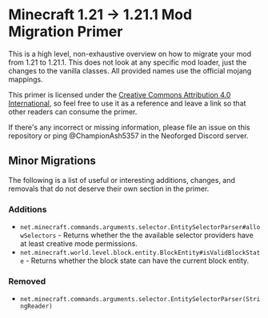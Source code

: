 # Minecraft 1.21 -> 1.21.1 Mod Migration Primer

This is a high level, non-exhaustive overview on how to migrate your mod from 1.21 to 1.21.1. This does not look at any specific mod loader, just the changes to the vanilla classes. All provided names use the official mojang mappings.

This primer is licensed under the [Creative Commons Attribution 4.0 International](http://creativecommons.org/licenses/by/4.0/), so feel free to use it as a reference and leave a link so that other readers can consume the primer.

If there's any incorrect or missing information, please file an issue on this repository or ping @ChampionAsh5357 in the Neoforged Discord server.

## Minor Migrations

The following is a list of useful or interesting additions, changes, and removals that do not deserve their own section in the primer.

### Additions

- `net.minecraft.commands.arguments.selector.EntitySelectorParser#allowSelectors` - Returns whether the the available selector providers have at least creative mode permissions.
- `net.minecraft.world.level.block.entity.BlockEntity#isValidBlockState` - Returns whether the block state can have the current block entity.

### Removed

- `net.minecraft.commands.arguments.selector.EntitySelectorParser(StringReader)`
